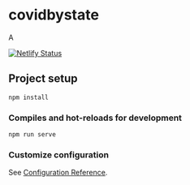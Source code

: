 # covidbystate

A 

[![Netlify Status](https://api.netlify.com/api/v1/badges/081f0862-d1b6-4033-9590-dfc547645582/deploy-status)](https://app.netlify.com/sites/covidbystate/deploys)

## Project setup
```
npm install
```

### Compiles and hot-reloads for development
```
npm run serve
```

### Customize configuration
See [Configuration Reference](https://cli.vuejs.org/config/).
